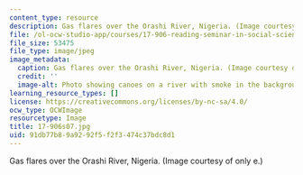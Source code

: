 ```yaml
---
content_type: resource
description: Gas flares over the Orashi River, Nigeria. (Image courtesy of only e.)
file: /ol-ocw-studio-app/courses/17-906-reading-seminar-in-social-science-the-geopolitics-and-geoeconomics-of-global-energy-spring-2007/91db77b89a9292f5f2f3474c37bdc8d1_17-906s07.jpg
file_size: 53475
file_type: image/jpeg
image_metadata:
  caption: Gas flares over the Orashi River, Nigeria. (Image courtesy of [E. Sandercock](http://www.flickr.com/people/travelling_e/).)
  credit: ''
  image-alt: Photo showing canoes on a river with smoke in the background.
learning_resource_types: []
license: https://creativecommons.org/licenses/by-nc-sa/4.0/
ocw_type: OCWImage
resourcetype: Image
title: 17-906s07.jpg
uid: 91db77b8-9a92-92f5-f2f3-474c37bdc8d1
---
```

Gas flares over the Orashi River, Nigeria. (Image courtesy of only e.)
